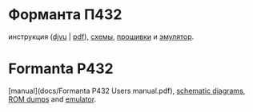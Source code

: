 # Форманта П432
инструкция ([djvu](docs/Formanta%20P432%20Users%20manual.djvu) | [pdf](docs/Formanta%20P432%20Users%20manual.pdf)), [схемы](schematic), [прошивки](roms) и [эмулятор](src).

# Formanta P432 # 
[manual](docs/Formanta P432 Users manual.pdf), [schematic diagrams](schematic), [ROM dumps](roms) and [emulator](src). 
